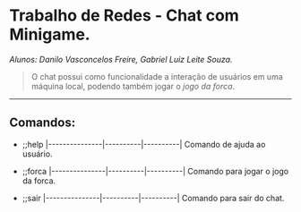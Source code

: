 # Trabalho de Redes - Chat com Minigame.
*Alunos: Danilo Vasconcelos Freire, Gabriel Luiz Leite Souza.*

> O chat possui como funcionalidade a interação de usuários em uma máquina local, podendo também jogar o _jogo da forca_.
* * * * *
## Comandos:
- ;;help
|---------------|----------|----------|
Comando de ajuda ao usuário.

- ;;forca
|---------------|----------|----------|
Comando para jogar o jogo da forca.

- ;;sair
|---------------|----------|----------|
Comando para sair do chat.
